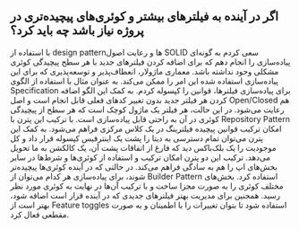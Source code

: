 ## اگر در آینده به فیلترهای بیشتر و کوئری‌های پیچیده‌تری در پروژه نیاز باشد چه باید کرد؟


با استفاده از design patternها و رعایت اصول SOLID سعی کردم به گونه‌ای پیاده‌سازی را انجام دهم که برای اضافه کردن فیلترهای جدید با هر سطح پیچیدگی کوئری مشکلی وجود نداشته باشد.
معماری ماژولار، انعطاف‌پذیر و توسعه‌پذیری که برای این پیاده‌سازی استفاده شده این امر را ممکن می‌کند. به عنوان مثال با استفاده از الگوی Specification برای پیاده‌سازی فیلترها، قوانین را کپسوله کردم. به کمک این الگو اضافه کردن هر فیلتر جدید بدون تغییر کد‌های فعلی قابل انجام است و اصل Open/Closed هم رعایت می‌شود. در این حالت، هر فیلتر یک ماژول کوچک است که هر سطح از پیچیدگی کوئری در آن به راحتی قابل پیاده‌سازی است.
با ترکیب این پترن با Repository Pattern امکان ترکیب قوانین پیچیده فیلترینگ در یک کلاس مرکزی فراهم می‌شود. به کمک این پترن می‌توان تمام دسترسی به دیتا را پشت یک اینترفیس کپسوله قرار داد و کل موجودیت را یک بلک‌باکس دید که فارغ از اتفاقات پشت آن، یک کالکشن به ما تحویل می‌دهد. ترکیب این دو پترن امکان ترکیب و استفاده از کوئری‌ها و شرط‌ها در سایر بخش‌های اپ را هم به سادگی فراهم می‌کند.
در حالتی که در آینده کوئری‌ها پیچیده‌تر شوند، برای پیاده‌سازی هر کدام می‌توان از Builder Pattern استفاده کرد. بخش‌های مختلف کوئری را به صورت مجزا ساخت و با ترکیب آن‌ها در نهایت به کوئری مورد نظر رسید.
همجنین برای مدیریت بهتر فیلترهای جدیدی که در آینده قرار است اضافه شود، بهتر است از Feature toggles استفاده شود تا بتوان تغییرات را با اطمینان و به صورت مقطعی فعال کرد.
